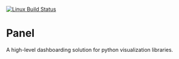 [![Linux Build
Status](https://travis-ci.org/pyviz/panel.svg?branch=master)](https://travis-ci.org/pyviz/panel)

# Panel

A high-level dashboarding solution for python visualization libraries.
